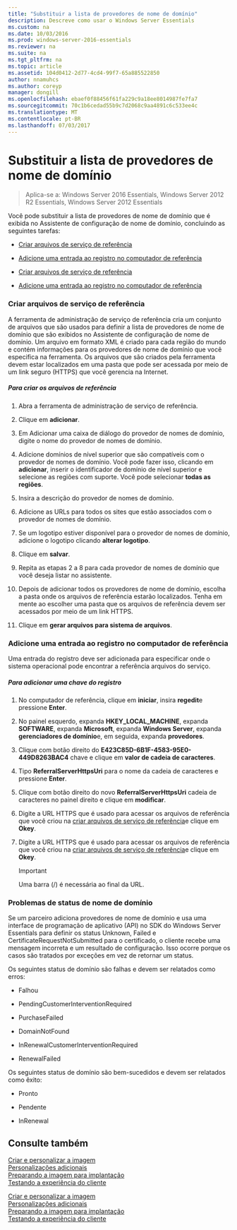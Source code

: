 ```yaml
---
title: "Substituir a lista de provedores de nome de domínio"
description: Descreve como usar o Windows Server Essentials
ms.custom: na
ms.date: 10/03/2016
ms.prod: windows-server-2016-essentials
ms.reviewer: na
ms.suite: na
ms.tgt_pltfrm: na
ms.topic: article
ms.assetid: 104d0412-2d77-4cd4-99f7-65a885522850
author: nnamuhcs
ms.author: coreyp
manager: dongill
ms.openlocfilehash: ebaef0f88456f61fa229c9a18ee8014987fe7fa7
ms.sourcegitcommit: 70c1b6cedad55b9c7d2068c9aa4891c6c533ee4c
ms.translationtype: MT
ms.contentlocale: pt-BR
ms.lasthandoff: 07/03/2017
---
```

# <a name="replace-the-list-of-domain-name-providers"></a>Substituir a lista de provedores de nome de domínio

>Aplica-se a: Windows Server 2016 Essentials, Windows Server 2012 R2 Essentials, Windows Server 2012 Essentials

Você pode substituir a lista de provedores de nome de domínio que é exibida no Assistente de configuração de nome de domínio, concluindo as seguintes tarefas:  
  

-   [Criar arquivos de serviço de referência](Replace-the-List-of-Domain-Name-Providers.md#BKMK_ReferralFiles)  
  
-   [Adicione uma entrada ao registro no computador de referência](Replace-the-List-of-Domain-Name-Providers.md#BKMK_AddRegistry)  

-   [Criar arquivos de serviço de referência](../install/Replace-the-List-of-Domain-Name-Providers.md#BKMK_ReferralFiles)  
  
-   [Adicione uma entrada ao registro no computador de referência](../install/Replace-the-List-of-Domain-Name-Providers.md#BKMK_AddRegistry)  

  
###  <a name="BKMK_ReferralFiles"></a>Criar arquivos de serviço de referência  
 A ferramenta de administração de serviço de referência cria um conjunto de arquivos que são usados para definir a lista de provedores de nome de domínio que são exibidos no Assistente de configuração de nome de domínio. Um arquivo em formato XML é criado para cada região do mundo e contém informações para os provedores de nome de domínio que você especifica na ferramenta. Os arquivos que são criados pela ferramenta devem estar localizados em uma pasta que pode ser acessada por meio de um link seguro (HTTPS) que você gerencia na Internet.  
  
##### <a name="to-create-the-referral-files"></a>Para criar os arquivos de referência  
  
1.  Abra a ferramenta de administração de serviço de referência.  
  
2.  Clique em **adicionar**.  
  
3.  Em Adicionar uma caixa de diálogo do provedor de nomes de domínio, digite o nome do provedor de nomes de domínio.  
  
4.  Adicione domínios de nível superior que são compatíveis com o provedor de nomes de domínio. Você pode fazer isso, clicando em **adicionar**, inserir o identificador de domínio de nível superior e selecione as regiões com suporte. Você pode selecionar **todas as regiões**.  
  
5.  Insira a descrição do provedor de nomes de domínio.  
  
6.  Adicione as URLs para todos os sites que estão associados com o provedor de nomes de domínio.  
  
7.  Se um logotipo estiver disponível para o provedor de nomes de domínio, adicione o logotipo clicando **alterar logotipo**.  
  
8.  Clique em **salvar**.  
  
9. Repita as etapas 2 a 8 para cada provedor de nomes de domínio que você deseja listar no assistente.  
  
10. Depois de adicionar todos os provedores de nome de domínio, escolha a pasta onde os arquivos de referência estarão localizados. Tenha em mente ao escolher uma pasta que os arquivos de referência devem ser acessados por meio de um link HTTPS.  
  
11. Clique em **gerar arquivos para sistema de arquivos**.  
  
###  <a name="BKMK_AddRegistry"></a>Adicione uma entrada ao registro no computador de referência  
 Uma entrada do registro deve ser adicionada para especificar onde o sistema operacional pode encontrar a referência arquivos do serviço.  
  
##### <a name="to-add-a-key-to-the-registry"></a>Para adicionar uma chave do registro  
  
1.  No computador de referência, clique em **iniciar**, insira **regedit**e pressione **Enter**.  
  
2.  No painel esquerdo, expanda **HKEY_LOCAL_MACHINE**, expanda **SOFTWARE**, expanda **Microsoft**, expanda **Windows Server**, expanda **gerenciadores de domínio**e, em seguida, expanda **provedores**.  
  
3.  Clique com botão direito do **E423C85D-6B1F-4583-95E0-449D8263BAC4** chave e clique em **valor de cadeia de caracteres**.  
  
4.  Tipo **ReferralServerHttpsUri** para o nome da cadeia de caracteres e pressione **Enter**.  
  
5.  Clique com botão direito do novo **ReferralServerHttpsUri** cadeia de caracteres no painel direito e clique em **modificar**.  
  

6.  Digite a URL HTTPS que é usado para acessar os arquivos de referência que você criou na [criar arquivos de serviço de referência](Replace-the-List-of-Domain-Name-Providers.md#BKMK_ReferralFiles)e clique em **Okey**.  

6.  Digite a URL HTTPS que é usado para acessar os arquivos de referência que você criou na [criar arquivos de serviço de referência](../install/Replace-the-List-of-Domain-Name-Providers.md#BKMK_ReferralFiles)e clique em **Okey**.  

  
    > [!IMPORTANT]
    >  Uma barra (/) é necessária ao final da URL.  
  
###  <a name="BKMK_ReplaceDomainNameProviders"></a>Problemas de status de nome de domínio  
 Se um parceiro adiciona provedores de nome de domínio e usa uma interface de programação de aplicativo (API) no SDK do Windows Server Essentials para definir os status Unknown, Failed e CertificateRequestNotSubmitted para o certificado, o cliente recebe uma mensagem incorreta e um resultado de configuração. Isso ocorre porque os casos são tratados por exceções em vez de retornar um status.  
  
 Os seguintes status de domínio são falhas e devem ser relatados como erros:  
  
-   Falhou  
  
-   PendingCustomerInterventionRequired  
  
-   PurchaseFailed  
  
-   DomainNotFound  
  
-   InRenewalCustomerInterventionRequired  
  
-   RenewalFailed  
  
 Os seguintes status de domínio são bem-sucedidos e devem ser relatados como êxito:  
  
-   Pronto  
  
-   Pendente  
  
-   InRenewal  
  
## <a name="see-also"></a>Consulte também  

 [Criar e personalizar a imagem](Creating-and-Customizing-the-Image.md)   
 [Personalizações adicionais](Additional-Customizations.md)   
 [Preparando a imagem para implantação](Preparing-the-Image-for-Deployment.md)   
 [Testando a experiência do cliente](Testing-the-Customer-Experience.md)

 [Criar e personalizar a imagem](../install/Creating-and-Customizing-the-Image.md)   
 [Personalizações adicionais](../install/Additional-Customizations.md)   
 [Preparando a imagem para implantação](../install/Preparing-the-Image-for-Deployment.md)   
 [Testando a experiência do cliente](../install/Testing-the-Customer-Experience.md)

